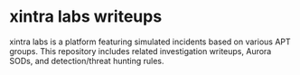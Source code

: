 # xintra labs writeups

xintra labs is a platform featuring simulated incidents based on various APT groups. 
This repository includes related investigation writeups, Aurora SODs, and detection/threat hunting rules.
